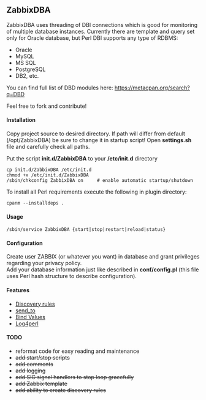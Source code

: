 ## ZabbixDBA
ZabbixDBA uses threading of DBI connections which is good for monitoring of multiple database instances.
Currently there are template and query set only for Oracle database, but Perl DBI supports any type of RDBMS:
- Oracle
- MySQL
- MS SQL
- PostgreSQL
- DB2, etc.
  
You can find full list of DBD modules here: https://metacpan.org/search?q=DBD
  
Feel free to fork and contribute!
  
#### Installation
Copy project source to desired directory. 
If path will differ from default (/opt/ZabbixDBA) be sure to change it in startup script!
Open **settings.sh** file and carefully check all paths.
  
Put the script **init.d/ZabbixDBA** to your **/etc/init.d** directory
```
cp init.d/ZabbixDBA /etc/init.d
chmod +x /etc/init.d/ZabbixDBA
/sbin/chkconfig ZabbixDBA on     # enable automatic startup/shutdown
```
  
To install all Perl requirements execute the following in plugin directory:
```
cpanm --installdeps .
```
  
#### Usage
```
/sbin/service ZabbixDBA {start|stop|restart|reload|status}
```
  
#### Configuration
Create user ZABBIX (or whatever you want) in database and grant privileges regarding your privacy policy.  
Add your database information just like described in **conf/config.pl** (this file uses Perl hash structure to describe configuration).

#### Features

- [Discovery rules](docs/DiscoveryRules.md)
- [send_to](docs/SendTo.md)
- [Bind Values](https://metacpan.org/pod/DBI#Placeholders-and-Bind-Values)
- [Log4perl](https://metacpan.org/pod/Log::Log4perl)
  
#### TODO
- reformat code for easy reading and maintenance
- ~~add start/stop scripts~~
- ~~add comments~~
- ~~add logging~~
- ~~add SIG signal handlers to stop loop gracefully~~
- ~~add Zabbix template~~
- ~~add ability to create discovery rules~~
